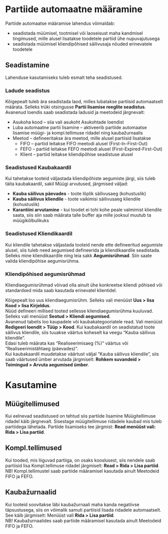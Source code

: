 # Partiide automaatne määramine
Partiide automaatse määramise lahendus võimaldab:
* seadistada müümisel, tootmisel või laoseisust maha kandmisel tingimused, mille alusel lisatakse toodetele partiid ühe nupuvajutusega
* seadistada müümisel kliendipõhised säilivusaja nõuded erinevatele toodetele

## Seadistamine
Lahenduse kasutamiseks tuleb esmalt teha seadistused.

### Ladude seadistus
Kõigepealt tuleb ära seadistada laod, milles lubatakse partiisid automaatselt määrata.
Selleks trüki otsingusse **Partii lisamise reeglite seadistus**. Avanenud loendis saab seadistada ladusid ja meetodeid järgnevalt:
* Asukoha kood – siia vali asukoht Asukohtade loendist
* Luba automaatne partii lisamine – aktiveerib partiide automaatse lisamise müügi- ja kompl.tellimuse ridadel ning kaubažurnaalis
* Meetod – defineeritakse ära meetod, mille alusel partiisid lisatakse
  * FIFO – partiid leitakse FIFO meetodi alusel (First-In-First-Out)
  * FEFO – partiid leitakse FEFO meetodi alusel (First-Expired-First-Out)
  * Klient – partiid leitakse kliendipõhise seadistuse alusel

### Seadistused Kaubakaardil
Kui tahetakse tooteid väljastada kliendipõhiste aegumiste järgi, siis tuleb täita kaubakaardil, sakil Müügi arvutused, järgmised väljad:
* **Kauba säilivus päevades** - toote lõplik säilivusaeg (kohustuslik)
* **Kauba säilivus kliendile** - toote vaikimisi säilivusaeg kliendile (kohustuslik)
* **Karantiini arvutamine** - kui toodet ei tohi kohe peale valmimist kliendile saata, siis siin saab määrata talle buffer aja mille jooksul muutub ta müügikõlbulikuks

### Seadistused Kliendikaardil
Kui kliendile tahetakse väljastada tooteid nende ette defineeritud aegumiste alusel, siis tuleb need aegumised defineerida ja kliendikaardile seadistada. Selleks mine kliendikaardile ning leia sakk **Aegumisrühmad**. Siin saate valida kliendipõhise aegumisrühma.

### Kliendipõhised aegumisrühmad
Kliendiaegumisrühmad võivad olla ainult ühe konkreetse kliendi põhised või standardsed mida saab kasutada erinevatel klientidel.

Kõigepealt loo uus kliendiaegumisrühm. Selleks vali menüüst **Uus > lisa Kood > lisa Kirjeldus**.<br>
Nüüd defineeri millised tooted sellesse kliendiaegumisrühma kuuluvad. Selleks vali menüüst **Seotud > Kliendi aegumised**.<br>
Avanenud tabelis loo kaupadele või kaubakategooriatele read. Vali menüüst **Redigeeri loendit > Tüüp > Kood**. Kui kaubakaardil on seadistatud toote säilivus kliendile, siis tuuakse väärtus koheselt ka veegu “Kauba säilivus kliendile”.<br>
Edasi tuleb määrata kas “Realiseerimisaeg (%)” väärtus või “Realiseerimistähtaeg (päevades)”.<br>
Kui kaubakaardil muudetakse väärtust väljal “Kauba säilivus kliendile”, siis saab väärtused ümber arvutada järgmiselt: **Rohkem suvandeid > Toimingud > Arvuta aegumised ümber**.

# Kasutamine

## Müügitellimused
Kui eelnevad seadistused on tehtud siis partiide lisamine Müügitellimuse ridadel käib järgnevalt. Sisestage müügitellimuse ridadele kaubad mis tuleb partiidega lähetada. Partiide lisamiseks tee järgmist: **Read menüüst vali: Rida > Lisa partiid**.

## Kompl.tellimused
Kui tooded, mis liiguvad partiiga, on osaks kooslusest, siis nendele saab partiisid lisa Kompl.tellimuse ridadel järgmiselt: **Read > Rida > Lisa partiid**.<br>
NB! Kompl.tellimustel saab partiide määramisel kasutada ainult Meetodeid FIFO ja FEFO.

## Kaubažurnaalid
Kui tooteid soovitakse läbi kaubažurnaali maha kanda negatiivse täpsustusega, siis on võimalik samuti partiisid lisada ridadele automaatselt. See käib järgmiselt: Menüüst vali **Rida > Lisa partiid**.<br>
NB! Kaubažurnaalides saab partiide määramisel kasutada ainult Meetodeid FIFO ja FEFO.

